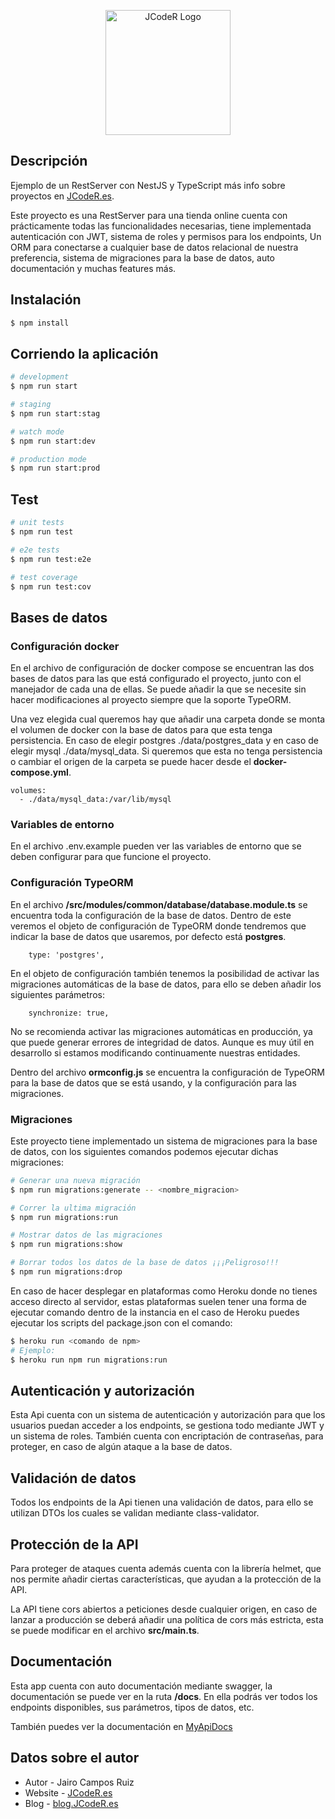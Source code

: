 <p align="center">
  <a href="https://blog.jcoder.es/" target="blank"><img src="https://jcoderbucket.s3.eu-west-2.amazonaws.com/Logo/logo512.png" width="200" alt="JCodeR Logo" /></a>
</p>

## Descripción

Ejemplo de un RestServer con NestJS y TypeScript más info sobre proyectos en [JCodeR.es](https://blog.jcoder.es).

Este proyecto es una RestServer para una tienda online cuenta con prácticamente todas las funcionalidades necesarias,
tiene implementada autenticación con JWT, sistema de roles y permisos para los endpoints, Un ORM para conectarse a cualquier
base de datos relacional de nuestra preferencia, sistema de migraciones para la base de datos, auto documentación y muchas features más.

## Instalación

```bash
$ npm install
```

## Corriendo la aplicación

```bash
# development
$ npm run start

# staging
$ npm run start:stag

# watch mode
$ npm run start:dev

# production mode
$ npm run start:prod
```

## Test

```bash
# unit tests
$ npm run test

# e2e tests
$ npm run test:e2e

# test coverage
$ npm run test:cov
```

## Bases de datos

### Configuración docker

En el archivo de configuración de docker compose se encuentran las dos bases de datos para las que está configurado
el proyecto, junto con el manejador de cada una de ellas.
Se puede añadir la que se necesite sin hacer modificaciones al proyecto siempre que la soporte TypeORM.

Una vez elegida cual queremos hay que añadir una carpeta donde se monta el volumen de docker con la base de datos
para que esta tenga persistencia. En caso de elegir postgres ./data/postgres_data y en caso de elegir mysql ./data/mysql_data.
Si queremos que esta no tenga persistencia o cambiar el origen de la carpeta se puede hacer desde el **docker-compose.yml**.

```
volumes:
  - ./data/mysql_data:/var/lib/mysql
```

### Variables de entorno

En el archivo .env.example pueden ver las variables de entorno que se deben configurar para que funcione el proyecto.

### Configuración TypeORM

En el archivo **/src/modules/common/database/database.module.ts** se encuentra toda la configuración de la base de datos.
Dentro de este veremos el objeto de configuración de TypeORM donde tendremos que indicar la base de datos que usaremos,
por defecto está **postgres**.

```
    type: 'postgres',
```

En el objeto de configuración también tenemos la posibilidad de activar las migraciones automáticas de la base de datos,
para ello se deben añadir los siguientes parámetros:

```
    synchronize: true,
```

No se recomienda activar las migraciones automáticas en producción, ya que puede generar errores de integridad de datos.
Aunque es muy útil en desarrollo si estamos modificando continuamente nuestras entidades.

Dentro del archivo **ormconfig.js** se encuentra la configuración de TypeORM para la base de datos que se está usando, y
la configuración para las migraciones.

### Migraciones

Este proyecto tiene implementado un sistema de migraciones para la base de datos, con los siguientes comandos podemos
ejecutar dichas migraciones:

```bash
# Generar una nueva migración
$ npm run migrations:generate -- <nombre_migracion>

# Correr la ultima migración
$ npm run migrations:run

# Mostrar datos de las migraciones
$ npm run migrations:show

# Borrar todos los datos de la base de datos ¡¡¡Peligroso!!!
$ npm run migrations:drop
```

En caso de hacer desplegar en plataformas como Heroku donde no tienes acceso directo al servidor, estas plataformas suelen
tener una forma de ejecutar comando dentro de la instancia en el caso de Heroku puedes ejecutar los scripts del package.json
con el comando:

```bash
$ heroku run <comando de npm>
# Ejemplo:
$ heroku run npm run migrations:run
```

## Autenticación y autorización

Esta Api cuenta con un sistema de autenticación y autorización para que los usuarios puedan acceder a los endpoints,
se gestiona todo mediante JWT y un sistema de roles. También cuenta con encriptación de contraseñas, para proteger,
en caso de algún ataque a la base de datos.

## Validación de datos

Todos los endpoints de la Api tienen una validación de datos, para ello se utilizan DTOs los cuales se validan mediante
class-validator.

## Protección de la API

Para proteger de ataques cuenta además cuenta con la librería helmet, que nos permite añadir ciertas características,
que ayudan a la protección de la API.

La API tiene cors abiertos a peticiones desde cualquier origen, en caso de lanzar a producción se deberá añadir una
política de cors más estricta, esta se puede modificar en el archivo **src/main.ts**.

## Documentación

Esta app cuenta con auto documentación mediante swagger, la documentación se puede ver en la ruta **/docs**.
En ella podrás ver todos los endpoints disponibles, sus parámetros, tipos de datos, etc.

También puedes ver la documentación en [MyApiDocs](https://store-nestjs-jcoder.herokuapp.com/)

## Datos sobre el autor

- Autor - Jairo Campos Ruiz
- Website - [JCodeR.es](https://jcoder.es)
- Blog - [blog.JCodeR.es](https://blog.jcoder.es)
